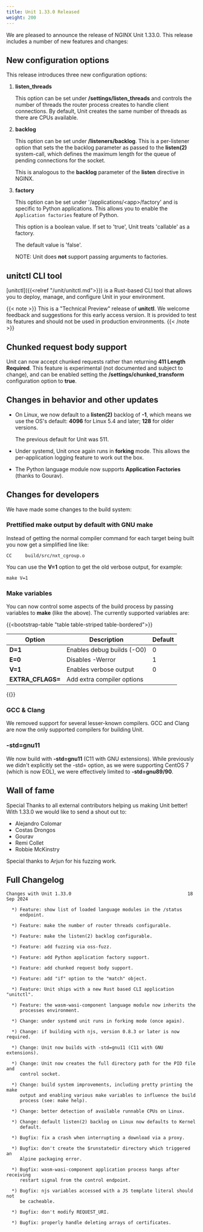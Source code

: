 ```yaml
---
title: Unit 1.33.0 Released
weight: 200
---
```


We are pleased to announce the release of NGINX Unit 1.33.0. This release includes
a number of new features and changes:

## New configuration options

This release introduces three new configuration options:

1. **listen_threads**

   This option can be set under **/settings/listen_threads** and controls the
   number of threads the router process creates to handle client
   connections. By default, Unit creates the same number of threads as there
   are CPUs available.

2. **backlog**

   This option can be set under **/listeners/backlog**. This is a per-listener
   option that sets the the backlog parameter as passed to the **listen(2)**
   system-call, which defines the maximum length for the queue of pending
   connections for the socket.

   This is analogous to the **backlog** parameter of the **listen** directive in
   NGINX.

3. **factory**

   This option can be set under '/applications/\<app>/factory' and is specific to
   Python applications. This allows you to enable the `Application factories`
   feature of Python.

   This option is a boolean value. If set to 'true', Unit treats 'callable' as
   a factory.

   The default value is 'false'.

   NOTE: Unit does **not** support passing arguments to factories.

## unitctl CLI tool

[unitctl]({{<relref "/unit/unitctl.md">}})
is a Rust-based CLI tool that allows you to deploy, manage, and configure Unit
in your environment.

{{< note >}}
This is a "Technical Preview" release of **unitctl**. We welcome feedback and
suggestions for this early access version. It is provided to test its features
and should not be used in production environments.
{{< /note >}}

## Chunked request body support

Unit can now accept chunked requests rather than returning **411
Length Required**. This feature is experimental (not documented and subject to change), and can
be enabled setting the **/settings/chunked_transform** configuration option
to **true**.

## Changes in behavior and other updates

- On Linux, we now default to a **listen(2)** backlog of **-1**, which means we
  use the OS's default: **4096** for Linux 5.4 and later; **128** for older versions.

  The previous default for Unit was 511.

- Under systemd, Unit once again runs in **forking** mode. This allows the
  per-application logging feature to work out the box.

- The Python language module now supports **Application Factories**
  (thanks to Gourav).

## Changes for developers

We have made some changes to the build system:

### Prettified make output by default with GNU make

Instead of getting the normal compiler command for each target being built
you now get a simplified line like:

```console
CC     build/src/nxt_cgroup.o
```

You can use the **V=1** option to get the old verbose output, for example:

```console
make V=1
```

### Make variables

You can now control some aspects of the build process by passing variables to
**make** (like the above). The currently supported variables are:

{{<bootstrap-table "table table-striped table-bordered">}}

| Option         | Description                    | Default |
|----------------|--------------------------------|---------|
| **D=1**       | Enables debug builds (-O0)     | 0       |
| **E=0**       | Disables -Werror               | 1       |
| **V=1**       | Enables verbose output         | 0       |
| **EXTRA_CFLAGS=** | Add extra compiler options |         |

{{</bootstrap-table>}}


### GCC & Clang

We removed support for several lesser-known compilers. GCC and Clang are now the
only supported compilers for building Unit.

### -std=gnu11

We now build with **-std=gnu11** (C11 with GNU extensions). While previously we
didn't explicitly set the -std= option, as we were supporting CentOS 7 (which is now
EOL), we were effectively limited to **-std=gnu89/90**.

## Wall of fame

Special Thanks to all external contributors helping us
making Unit better! With 1.33.0 we would like to send a shout out to:

- Alejandro Colomar
- Costas Drongos
- Gourav
- Remi Collet
- Robbie McKinstry

Special thanks to Arjun for his fuzzing work.

## Full Changelog

```none
Changes with Unit 1.33.0                                           18 Sep 2024

  *) Feature: show list of loaded language modules in the /status
     endpoint.

  *) Feature: make the number of router threads configurable.

  *) Feature: make the listen(2) backlog configurable.

  *) Feature: add fuzzing via oss-fuzz.

  *) Feature: add Python application factory support.

  *) Feature: add chunked request body support.

  *) Feature: add "if" option to the "match" object.

  *) Feature: Unit ships with a new Rust based CLI application "unitctl".

  *) Feature: the wasm-wasi-component language module now inherits the
     processes environment.

  *) Change: under systemd unit runs in forking mode (once again).

  *) Change: if building with njs, version 0.8.3 or later is now required.

  *) Change: Unit now builds with -std=gnu11 (C11 with GNU extensions).

  *) Change: Unit now creates the full directory path for the PID file and
     control socket.

  *) Change: build system improvements, including pretty printing the make
     output and enabling various make variables to influence the build
     process (see: make help).

  *) Change: better detection of available runnable CPUs on Linux.

  *) Change: default listen(2) backlog on Linux now defaults to Kernel
     default.

  *) Bugfix: fix a crash when interrupting a download via a proxy.

  *) Bugfix: don't create the $runstatedir directory which triggered an
     Alpine packaging error.

  *) Bugfix: wasm-wasi-component application process hangs after receiving
     restart signal from the control endpoint.

  *) Bugfix: njs variables accessed with a JS template literal should not
     be cacheable.

  *) Bugfix: don't modify REQUEST_URI.

  *) Bugfix: properly handle deleting arrays of certificates.
```
